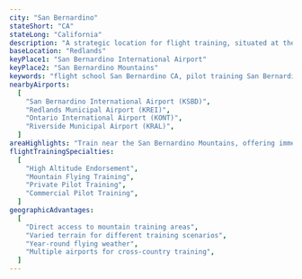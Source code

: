 ```yaml
---
city: "San Bernardino"
stateShort: "CA"
stateLong: "California"
description: "A strategic location for flight training, situated at the base of the San Bernardino Mountains, offering perfect conditions for high altitude training and mountain flying experience."
baseLocation: "Redlands"
keyPlace1: "San Bernardino International Airport"
keyPlace2: "San Bernardino Mountains"
keywords: "flight school San Bernardino CA, pilot training San Bernardino, learn to fly San Bernardino, flight lessons San Bernardino California, San Bernardino aviation training, mountain flying training California, high altitude endorsement San Bernardino, San Bernardino International Airport flight training, NextGen Flight Academy San Bernardino, FAA certified flight training San Bernardino, private pilot license San Bernardino, commercial pilot training San Bernardino, mountain flying lessons California"
nearbyAirports:
  [
    "San Bernardino International Airport (KSBD)",
    "Redlands Municipal Airport (KREI)",
    "Ontario International Airport (KONT)",
    "Riverside Municipal Airport (KRAL)",
  ]
areaHighlights: "Train near the San Bernardino Mountains, offering immediate access to high altitude training environments. The area's diverse terrain and elevation changes provide excellent opportunities for both basic flight training and advanced mountain flying techniques."
flightTrainingSpecialties:
  [
    "High Altitude Endorsement",
    "Mountain Flying Training",
    "Private Pilot Training",
    "Commercial Pilot Training",
  ]
geographicAdvantages:
  [
    "Direct access to mountain training areas",
    "Varied terrain for different training scenarios",
    "Year-round flying weather",
    "Multiple airports for cross-country training",
  ]
---
```

